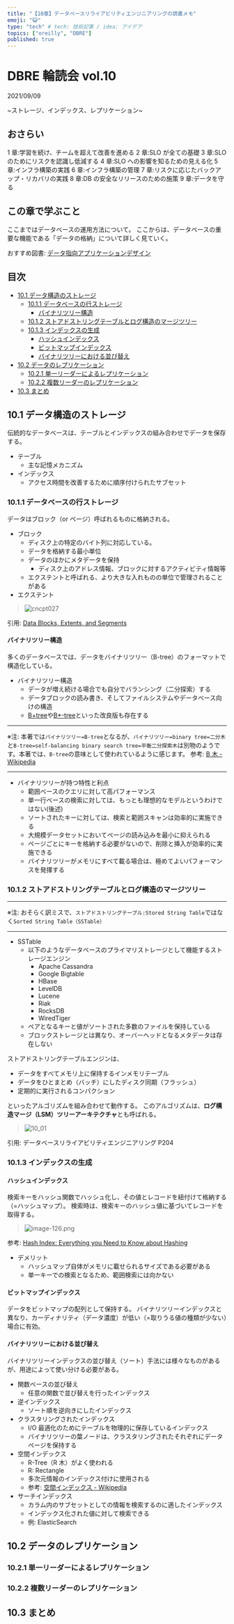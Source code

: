 ```yaml
---
title: "【10章】データベースリライアビリティエンジニアリングの読書メモ"
emoji: "😺"
type: "tech" # tech: 技術記事 / idea: アイデア
topics: ["oreilly", "DBRE"]
published: true
---
```


# DBRE 輪読会 vol.10 <!-- omit in toc -->

<!-- _class: lead -->

2021/09/09

~ストレージ、インデックス、レプリケーション~

## おさらい<!-- omit in toc -->

1 章:学習を続け、チームを超えて改善を進める
2 章:SLO が全ての基礎
3 章:SLO のためにリスクを認識し低減する
4 章:SLO への影響を知るための⾒える化
5 章:インフラ構築の実践
6 章:インフラ構築の管理
7 章:リスクに応じたバックアップ・リカバリの実践
8 章:DB の安全なリリースのための施策
9 章:データを守る

<!-- _class: lead -->

## この章で学ぶこと<!-- omit in toc -->

ここまではデータベースの運用方法について。
ここからは、データベースの重要な機能である「データの格納」について詳しく見ていく。

おすすめ図書:
[データ指向アプリケーションデザイン](https://www.oreilly.co.jp/books/9784873118703/)

## 目次<!-- omit in toc -->

- [10.1 データ構造のストレージ](#101-データ構造のストレージ)
  - [10.1.1 データベースの行ストレージ](#1011-データベースの行ストレージ)
    - [バイナリツリー構造](#バイナリツリー構造)
  - [10.1.2 ストアドストリングテーブルとログ構造のマージツリー](#1012-ストアドストリングテーブルとログ構造のマージツリー)
  - [10.1.3 インデックスの生成](#1013-インデックスの生成)
    - [ハッシュインデックス](#ハッシュインデックス)
    - [ビットマップインデックス](#ビットマップインデックス)
    - [バイナリツリーにおける並び替え](#バイナリツリーにおける並び替え)
- [10.2 データのレプリケーション](#102-データのレプリケーション)
  - [10.2.1 単一リーダーによるレプリケーション](#1021-単一リーダーによるレプリケーション)
  - [10.2.2 複数リーダーのレプリケーション](#1022-複数リーダーのレプリケーション)
- [10.3 まとめ](#103-まとめ)

## 10.1 データ構造のストレージ

伝統的なデータベースは、テーブルとインデックスの組み合わせでデータを保存する。

- テーブル
  - 主な記憶メカニズム
- インデックス
  - アクセス時間を改善するために順序付けられたサブセット

<!--
伝統的にデータベースは、テーブルとインデックスの組み合わせでデータを保存してきました。
テーブルは主な記憶メカニズムであり、インデックスはアクセス時間を改善するために順序づけられたデータの最適化されたサブセットです。
データがどのようにストレージから読み書きされるかを理解することは、ストレージおよびデータベースの構成と最適化をするうえで重要です。
ストレージと入出力（I/O）の仕様を考慮に入れ、ディスクおよびインデックスでデータがどのようにやりとりされるかを考慮に入れなければなりません。
-->

### 10.1.1 データベースの行ストレージ

データはブロック（or ページ）呼ばれるものに格納される。

- ブロック
  - ディスク上の特定のバイト列に対応している。
  - データを格納する最小単位
  - データのほかにメタデータを保持
    - ディスク上のアドレス情報、ブロックに対するアクティビティ情報等
  - エクステントと呼ばれる、より大きな入れものの単位で管理されることがある
- エクステント

> ![cncpt027](https://docs.oracle.com/cd/B19306_01/server.102/b14220/img/cncpt027.gif)

引用: [Data Blocks, Extents, and Segments](https://docs.oracle.com/cd/B19306_01/server.102/b14220/logical.htm)

<!--
まずは、データ構造の概要から始めます。
リレーショナルデータベースにおいてデータは、ブロックもしくはページと呼ばれる入れものに格納されます。ブロックもしくはページは、ディスク上の特定のバイト列に対応しています。データベースによって用語がブロックやページだったりしますが、指しているものは同じです。

ブロックはデータを格納する最小単位です。
また、ブロックはデータにアクセスするさいに使用可能な最小単位です。
例えばブロックサイズが16KBだった場合、データのサイズが 1KB であったとしても、読み込みにはブロックサイズの 16KB が必要になります。
データベースのブロックサイズが、ファイルシステムのブロックサイズよりも小さい場合、複数のページを無駄に消費することになり、I/O オペレーションにおいて無駄が発生することになります。

ブロックは、データのほかにメタデータを保持しています。これにはヘッダやトレイラー／フッタが含まれ、ディスク上のアドレス情報、オブジェクトがどのブロックに配置されているか、そのブロックの行に対するアクティビティの情報が保存されています。
データブロックは、エクステントと呼ばれる、より大きな入れものの単位で管理されることがあります。テーブル領域に、新たに割り当てが必要になった場合、効率化のためにエクステントが単位となって新しいブロックの割り当てを行います。
テーブル領域は、もっとも大きいデータ構造であり、1 つまたは 2 つの物理ファイルとして、ディスク上に保存されます。
システム上は物理ディスクに直接マッピングされますが、テーブル領域のファイルは I/O コストを下げるため、異なるディスクにまたがって配置されることもあります。
 -->

#### バイナリツリー構造

多くのデータベースでは、データをバイナリツリー（B-tree）のフォーマットで構造化している。

- バイナリツリー構造
  - データが増え続ける場合でも自分でバランシング（二分探索）する
  - データブロックの読み書き、そしてファイルシステムやデータベース向けの構造
  - [B+tree](https://ja.wikipedia.org/wiki/B%2B%E6%9C%A8)や[B\*-tree](https://ja.wikipedia.org/wiki/B*%E6%9C%A8)といった改良版も存在する

---

※注: 本著では`バイナリツリー=B-tree`となるが、`バイナリツリー=binary tree=二分木`と`B-tree=self-balancing binary search tree=平衡二分探索木`は別物のようです。本著では、`B-tree`の意味として使われているように感じます。
参考: [B 木 - Wikipedia](https://ja.wikipedia.org/wiki/B%E6%9C%A8)

---

- バイナリツリーが持つ特性と利点
  - 範囲ベースのクエリに対して高パフォーマンス
  - 単一行ベースの検索に対しては、もっとも理想的なモデルというわけではない(後述)
  - ソートされたキーに対しては、検索と範囲スキャンは効率的に実施できる
  - 大規模データセットにおいてページの読み込みを最小に抑えられる
  - ページごとにキーを格納する必要がないので、削除と挿入が効率的に実施できる
  - バイナリツリーがメモリにすべて載る場合は、極めてよいパフォーマンスを発揮する

### 10.1.2 ストアドストリングテーブルとログ構造のマージツリー

<!-- 次に、上述したブロックストレージと異なるデータストレージ構造として、Sorted String Table（SSTable）エンジンについて紹介します。 -->

---

※注: おそらく訳ミスで、`ストアドストリングテーブル:Stored String Table`ではなく`Sorted String Table（SSTable）`

---

- SSTable
  - 以下のようなデータベースのプライマリストレージとして機能するストレージエンジン
    - Apache Cassandra
    - Google Bigtable
    - HBase
    - LevelDB
    - Lucene
    - Riak
    - RocksDB
    - WiredTiger
  - ペアとなるキーと値がソートされた多数のファイルを保持している
  - ブロックストレージとは異なり、オーバーヘッドとなるメタデータは存在しない

ストアドストリングテーブルエンジンは、

- データをすべてメモリ上に保持するインメモリテーブル
- データをひとまとめ（バッチ）にしたディスク同期（フラッシュ）
- 定期的に実行されるコンパクション

といったアルゴリズムを組み合わせて動作する。
このアルゴリズムは、**ログ構造マージ（LSM）ツリーアーキテクチャ**とも呼ばれる。

> ![10_01](https://github.com/eyuta/zenn/blob/master/out/articles/database-reliability-engineering__10_01.png?raw=true)

引用: データベースリライアビリティエンジニアリング P204

<!--
ここまで、データストレージ構造をいくつか紹介してきました。その中では、ログについてもた
びたび触れてきました。障害発生時の可用性を担保するためにログが果たす役割は重要です。ま
た、7 章でも触れた通り、レプリケーション機能でもログは大きな役目を持っています。以下から
は、ログとレプリケーションについて深掘りしていきます。
 -->

### 10.1.3 インデックスの生成

#### ハッシュインデックス

検索キーをハッシュ関数でハッシュ化し、その値とレコードを紐付けて格納する（=ハッシュマップ）。
検索時は、検索キーのハッシュ値に基づいてレコードを取得する。

> ![image-126.png](https://codingsight.com/wp-content/uploads/2021/06/image-126.png)

参考: [Hash Index: Everything you Need to Know about Hashing](https://codingsight.com/hash-index-understanding-hash-indexes/)

- デメリット
  - ハッシュマップ自体がメモリに載せられるサイズである必要がある
  - 単一キーでの検索となるため、範囲検索には向かない

#### ビットマップインデックス

データをビットマップの配列として保持する。
バイナリツリーインデックスと異なり、カーディナリティ（データ濃度）が低い（=取りうる値の種類が少ない）場合に有効。

#### バイナリツリーにおける並び替え

バイナリツリーインデックスの並び替え（ソート）手法には様々なものがあるが、用途によって使い分ける必要がある。

- 関数ベースの並び替え
  - 任意の関数で並び替えを行ったインデックス
- 逆インデックス
  - ソート順を逆向きにしたインデックス
- クラスタリングされたインデックス
  - I/O 最適化のためにテーブルを物理的に保存しているインデックス
  - バイナリツリーの葉ノードは、クラスタリングされたそれぞれにデータページを保持する
- 空間インデックス
  - R-Tree（R 木）がよく使われる
  - R: Rectangle
  - 多次元情報のインデックス付けに使用される
  - 参考: [空間インデックス - Wikipedia](https://ja.wikipedia.org/wiki/%E7%A9%BA%E9%96%93%E3%82%A4%E3%83%B3%E3%83%87%E3%83%83%E3%82%AF%E3%82%B9)
- サーチインデックス
  - カラム内のサブセットとしての情報を検索するのに適したインデックス
  - インデックス化された値に対して検索できる
  - 例: ElasticSearch

## 10.2 データのレプリケーション

### 10.2.1 単一リーダーによるレプリケーション

### 10.2.2 複数リーダーのレプリケーション

## 10.3 まとめ
